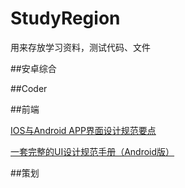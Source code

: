 # StudyRegion
用来存放学习资料，测试代码、文件

##安卓综合

##Coder

##前端

[IOS与Android APP界面设计规范要点](http://www.360doc.com/content/14/1120/18/21412_426730809.shtml)

[一套完整的UI设计规范手册（Android版）](http://www.ui001.com/article/303.html)

##策划


